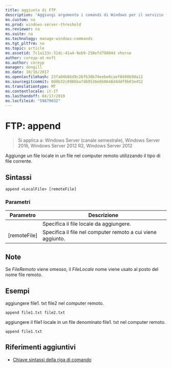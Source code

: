 ```yaml
---
title: aggiunta di FTP
description: 'Aggiungi argomento i comandi di Windows per il servizio ftp '
ms.custom: na
ms.prod: windows-server-threshold
ms.reviewer: na
ms.suite: na
ms.technology: manage-windows-commands
ms.tgt_pltfrm: na
ms.topic: article
ms.assetid: 7c1a133c-31dc-41a4-9eb9-258efd79804d vhorne
author: coreyp-at-msft
ms.author: coreyp
manager: dongill
ms.date: 10/16/2017
ms.openlocfilehash: 23fa04b86d9c26fb30b74eebe8caef8498b90a12
ms.sourcegitcommit: 0d0b32c8986ba7db9536e0b8648d4ddf9b03e452
ms.translationtype: MT
ms.contentlocale: it-IT
ms.lasthandoff: 04/17/2019
ms.locfileid: "59879032"
---
```

# <a name="ftp-append"></a>FTP: append

>Si applica a: Windows Server (canale semestrale), Windows Server 2016, Windows Server 2012 R2, Windows Server 2012

Aggiunge un file locale in un file nel computer remoto utilizzando il tipo di file corrente.   
## <a name="syntax"></a>Sintassi  
```  
append <LocalFile> [remoteFile]  
```  
### <a name="parameters"></a>Parametri  
|Parametro|Descrizione|  
|-------|--------|  
|<LocalFile>|Specifica il file locale da aggiungere.|  
|[remoteFile]|Specifica il file nel computer remoto a cui <LocalFile> viene aggiunto.|  
## <a name="remarks"></a>Note  
Se *FileRemoto* viene omesso, il *FileLocale* nome viene usato al posto del nome file remoto.  
## <a name="BKMK_Examples"></a>Esempi  
aggiungere file1. txt file2 nel computer remoto.  
```  
append file1.txt file2.txt  
```  
aggiungere il file1 locale in un file denominato file1. txt nel computer remoto.  
```  
append file1.txt  
```  
## <a name="additional-references"></a>Riferimenti aggiuntivi  
-   [Chiave sintassi della riga di comando](command-line-syntax-key.md)  
